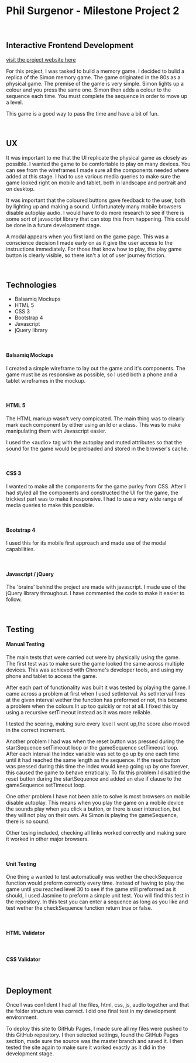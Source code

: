 Phil Surgenor - Milestone Project 2
===

<br>

## Interactive Frontend Development
[visit the project website here](https://philsurgenor.github.io/milestone2/)

For this project, I was tasked to build a memory game. I decided to bulid a replica of the Simon memory game.
The game originated in the 80s as a physical game. The premise of the game is very simple. Simon lights up a colour and you press the same one. Simon then adds a colour to the sequence each time. You must complete the sequence in order to move up a level.

This game is a good way to pass the time and have a bit of fun.

<br>

## UX

It was important to me that the UI replicate the physical game as closely as possible. I wanted the game to be comfortable to play on many devices. You can see from the wireframes I made sure all the components needed where added at this stage. I had to use various media queries to make sure the game looked right on mobile and tablet, both in landscape and portrait and on desktop.

It was important that the coloured buttons gave feedback to the user, both by lighting up and making a sound. Unfortunately many mobile browsers disable autoplay audio. I would have to do more research to see if there is some sort of javascript library that can stop this from happening. This could be done in a future development stage.

A modal appears when you first land on the game page. This was a conscience decision I made early on as it give the user access to the instructions immediately. For those that know how to play, the play game button is clearly visible, so there isn't a lot of user journey friction.

<br>

## Technologies

 - Balsamiq Mockups
 - HTML 5
 - CSS 3
 - Bootstrap 4
 - Javascript
 - jQuery library

<br>

#### Balsamiq Mockups

I created a simple wireframe to lay out the game and it's components. The game must be as responsive as possible, so I used both a phone and a tablet wireframes in the mockup.

<br>

#### HTML 5

The HTML markup wasn't very compicated. The main thing was to clearly mark each component by either using an Id or a class. This was to make manipulating them with Javascript easier.

I used the \<audio> tag with the autoplay and muted attributes so that the sound for the game would be preloaded and stored in the browser's cache.

<br>

#### CSS 3

I wanted to make all the components for the game purley from CSS. After I had styled all the components and constructed the UI for the game, the trickiest part was to make it responsive. I had to use a very wide range of media queries to make this possible.

<br>

#### Bootstrap 4

I used this for its mobile first approach and made use of the modal capabilities.

<br>

#### Javascript / jQuery

The 'brains' behind the project are made with javascript. I made use of the jQuery library throughout. I have commented the code to make it easier to follow.

<br>

## Testing

#### Manual Testing

The main tests that were carried out were by physically using the game. The first test was to make sure the game looked the same across multiple devices. This was achieved with Chrome's developer tools, and using my phone and tablet to access the game.

After each part of functionality was built it was tested by playing the game. I came across a problem at first when I used setInterval. As setInterval fires at the given interval wether the function has preformed or not, this became a problem when the colours lit up too quickly or not at all. I fixed this by using a recursive setTimeout instead as it was more reliable.

I tested the scoring, making sure every level I went up,the score also moved in the correct increment.

Another problem I had was when the reset button was pressed during the startSequence setTimeout loop or the gameSequence setTimeout loop. After each interval the index variable was set to go up by one each time until it had reached the same length as the sequence. If the reset button was pressed during this time the index would keep going up by one forever, this caused the game to behave erratically. To fix this problem I disabled the reset button during the startSequence and added an else if clause to the gameSequence setTimeout loop.

One other problem I have not been able to solve is most browsers on mobile disable autoplay. This means when you play the game on a mobile device the sounds play when you click a button, or there is user interaction, but they will not play on their own. As Simon is playing the gameSequence, there is no sound.

Other tesing included, checking all links worked correctly and making sure it worked in other major browsers.

<br>

#### Unit Testing

One thing a wanted to test automatically was wether the checkSequence function would preform correctly every time. Instead of having to play the game until you reached level 30 to see if the game still preformed as it should, I used Jasmine to preform a simple unit test. You will find this test in the repository. In this test you can enter a sequence as long as you like and test wether the checkSequence function return true or false.

<br>

#### HTML Validator



<br>

#### CSS Validator



<br>

## Deployment
Once I was confident I had all the files, html, css, js, audio together and that the folder structure was correct. I did one final test in my development environment.

To deploy this site to GitHub Pages, I made sure all my files were pushed to this GitHub repository. I then selected settings, found the GitHub Pages section, made sure the source was the master branch and saved it. I then tested the site again to make sure it worked exactly as it did in the development stage.
